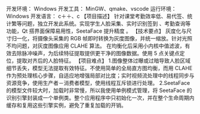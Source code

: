 开发环境： Windows 开发工具： MinGW、qmake、vscode 运行环境： Windows 开发语言： c＋＋、c
【项目描述】
	针对课堂考勤效率低、易代签、统计繁等问题，独立开发此系统。实现学生人脸采集、实时识别签到 、考勤查询等功能，Qt 搭界面保障易用性，SeetaFace 提升精度 。
【技术要点】
	灰度化与尺寸归一化，将摄像头采集的 RGB 帧即时转换为灰度图像，并统一缩放。针对光照不均问题，对灰度图像应用 CLAHE 算法。 在均衡化后采用小内核中值滤波，有效去除脉冲噪声，为后续特征提取提供更干净的图像数据。使用 5 点关键点定位，提取对齐后的人脸特征。
【项目难点】
	1.图像整体过曝或过暗导致人脸区域细节丢失，模型无法提取有效特征。不使用简单的全局直方图均衡，而用
CLAHE 作为预处理核心步骤，自适应地增强局部对比度；实时视频流处理中的线程同步与资源竞争，使用生产者－消费者模型，使用线程互斥锁进行处理。
	2.SeetaFace 的模型文件较大时，加载时非常慢，所以我使用单例模式管理，将 SeetaFace 的识别引擎封装成一个单例类。整个应用程序中只初始化一次，并在整个生命周期内缓存和复用这些引擎实例，避免了重复加载的开销。
